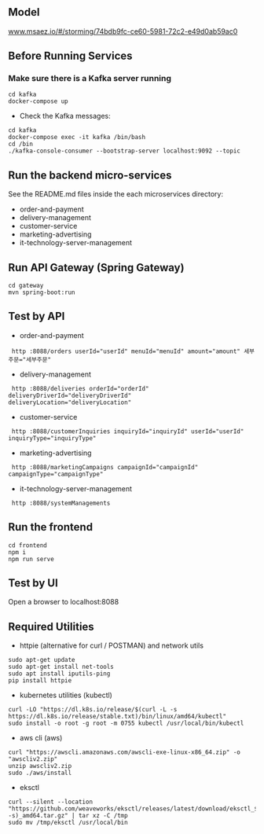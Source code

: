 # 

## Model
www.msaez.io/#/storming/74bdb9fc-ce60-5981-72c2-e49d0ab59ac0

## Before Running Services
### Make sure there is a Kafka server running
```
cd kafka
docker-compose up
```
- Check the Kafka messages:
```
cd kafka
docker-compose exec -it kafka /bin/bash
cd /bin
./kafka-console-consumer --bootstrap-server localhost:9092 --topic
```

## Run the backend micro-services
See the README.md files inside the each microservices directory:

- order-and-payment
- delivery-management
- customer-service
- marketing-advertising
- it-technology-server-management


## Run API Gateway (Spring Gateway)
```
cd gateway
mvn spring-boot:run
```

## Test by API
- order-and-payment
```
 http :8088/orders userId="userId" menuId="menuId" amount="amount" 세부주문="세부주문" 
```
- delivery-management
```
 http :8088/deliveries orderId="orderId" deliveryDriverId="deliveryDriverId" deliveryLocation="deliveryLocation" 
```
- customer-service
```
 http :8088/customerInquiries inquiryId="inquiryId" userId="userId" inquiryType="inquiryType" 
```
- marketing-advertising
```
 http :8088/marketingCampaigns campaignId="campaignId" campaignType="campaignType" 
```
- it-technology-server-management
```
 http :8088/systemManagements 
```


## Run the frontend
```
cd frontend
npm i
npm run serve
```

## Test by UI
Open a browser to localhost:8088

## Required Utilities

- httpie (alternative for curl / POSTMAN) and network utils
```
sudo apt-get update
sudo apt-get install net-tools
sudo apt install iputils-ping
pip install httpie
```

- kubernetes utilities (kubectl)
```
curl -LO "https://dl.k8s.io/release/$(curl -L -s https://dl.k8s.io/release/stable.txt)/bin/linux/amd64/kubectl"
sudo install -o root -g root -m 0755 kubectl /usr/local/bin/kubectl
```

- aws cli (aws)
```
curl "https://awscli.amazonaws.com/awscli-exe-linux-x86_64.zip" -o "awscliv2.zip"
unzip awscliv2.zip
sudo ./aws/install
```

- eksctl 
```
curl --silent --location "https://github.com/weaveworks/eksctl/releases/latest/download/eksctl_$(uname -s)_amd64.tar.gz" | tar xz -C /tmp
sudo mv /tmp/eksctl /usr/local/bin
```


